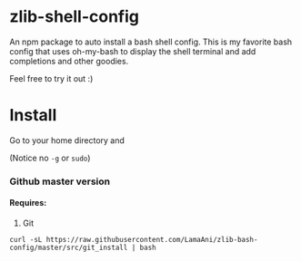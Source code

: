 # zlib-shell-config
An npm package to auto install a bash shell config. This is my favorite bash config that 
uses oh-my-bash to display the shell terminal and add completions and other goodies. 

Feel free to try it out :)

# Install

Go to your home directory and

(Notice no `-g` or `sudo`)

### Github master version

#### Requires:
1. Git

```shell
curl -sL https://raw.githubusercontent.com/LamaAni/zlib-bash-config/master/src/git_install | bash
```
